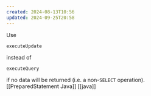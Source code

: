 ```yaml
---
created: 2024-08-13T10:56
updated: 2024-09-25T20:58
---
```

Use

```undefined
executeUpdate
```

instead of

```undefined
executeQuery
```

if no data will be returned (i.e. a non-`SELECT` operation).
[[PreparedStatement Java]] [[java]]